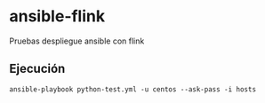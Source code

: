 # ansible-flink
Pruebas despliegue ansible con flink

## Ejecución    
```
ansible-playbook python-test.yml -u centos --ask-pass -i hosts
```
